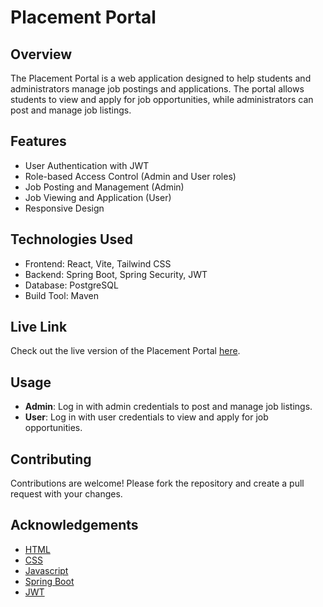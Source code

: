 # Placement Portal

## Overview

The Placement Portal is a web application designed to help students and administrators manage job postings and applications. The portal allows students to view and apply for job opportunities, while administrators can post and manage job listings.

## Features

- User Authentication with JWT
- Role-based Access Control (Admin and User roles)
- Job Posting and Management (Admin)
- Job Viewing and Application (User)
- Responsive Design

## Technologies Used

- Frontend: React, Vite, Tailwind CSS
- Backend: Spring Boot, Spring Security, JWT
- Database: PostgreSQL
- Build Tool: Maven

## Live Link

Check out the live version of the Placement Portal [here](https://hack-2-hired.onrender.com/).

## Usage

- **Admin**: Log in with admin credentials to post and manage job listings.
- **User**: Log in with user credentials to view and apply for job opportunities.

## Contributing

Contributions are welcome! Please fork the repository and create a pull request with your changes.


## Acknowledgements

- [HTML](https://html.org/)
- [CSS](https://css.dev/)
- [Javascript](https://javascript.com/)
- [Spring Boot](https://spring.io/projects/spring-boot)
- [JWT](https://jwt.io/)
